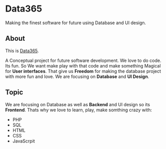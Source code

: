 # Data365
Making the finest software for future using Database and UI design.

## About
This is [Data365](https://databitty.github.io/data365/).

A Conceptual project for future software development. We love to do code. Its fun. So We want make play with that code and make something Magical for **User interfaces**. That give us **Freedom** for making the database project with more fun and love. We are focusing on **Database** and **UI Design**.

## Topic
We are focusing on Database as well as **Backend** and UI design so its **Frontend**. Thats why we love to learn, play, make somthing crazy with:

* PHP
* SQL
* HTML
* CSS
* JavaScrpit


